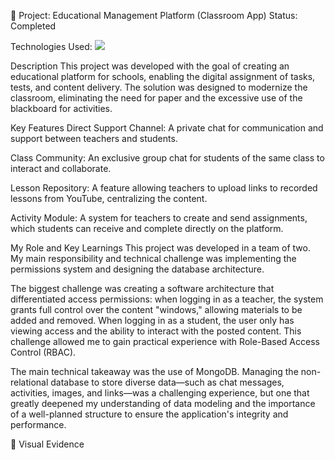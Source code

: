 🚀 Project: Educational Management Platform (Classroom App)
Status: Completed

Technologies Used: <img src="https://skillicons.dev/icons?i=python,mongodb&theme=dark" />

Description
This project was developed with the goal of creating an educational platform for schools, enabling the digital assignment of tasks, tests, and content delivery. The solution was designed to modernize the classroom, eliminating the need for paper and the excessive use of the blackboard for activities.

Key Features
Direct Support Channel: A private chat for communication and support between teachers and students.

Class Community: An exclusive group chat for students of the same class to interact and collaborate.

Lesson Repository: A feature allowing teachers to upload links to recorded lessons from YouTube, centralizing the content.

Activity Module: A system for teachers to create and send assignments, which students can receive and complete directly on the platform.

My Role and Key Learnings
This project was developed in a team of two. My main responsibility and technical challenge was implementing the permissions system and designing the database architecture.

The biggest challenge was creating a software architecture that differentiated access permissions: when logging in as a teacher, the system grants full control over the content "windows," allowing materials to be added and removed. When logging in as a student, the user only has viewing access and the ability to interact with the posted content. This challenge allowed me to gain practical experience with Role-Based Access Control (RBAC).

The main technical takeaway was the use of MongoDB. Managing the non-relational database to store diverse data—such as chat messages, activities, images, and links—was a challenging experience, but one that greatly deepened my understanding of data modeling and the importance of a well-planned structure to ensure the application's integrity and performance.

📸 Visual Evidence
